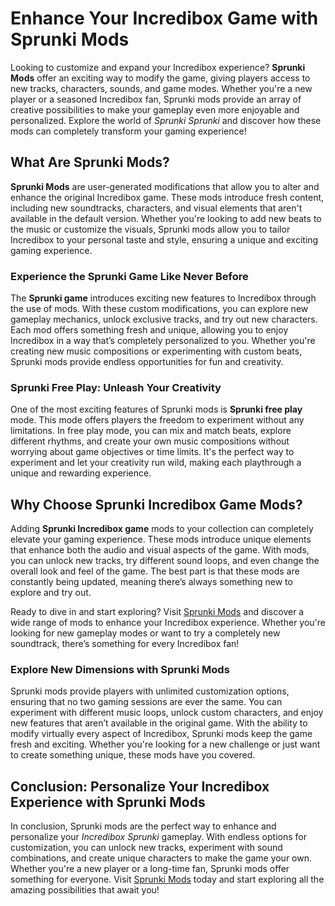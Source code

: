 <h1>Enhance Your Incredibox Game with Sprunki Mods</h1> <p>Looking to customize and expand your Incredibox experience? <strong>Sprunki Mods</strong> offer an exciting way to modify the game, giving players access to new tracks, characters, sounds, and game modes. Whether you're a new player or a seasoned Incredibox fan, Sprunki mods provide an array of creative possibilities to make your gameplay even more enjoyable and personalized. Explore the world of <em>Sprunki Sprunki</em> and discover how these mods can completely transform your gaming experience!</p> <h2>What Are Sprunki Mods?</h2> <p><strong>Sprunki Mods</strong> are user-generated modifications that allow you to alter and enhance the original Incredibox game. These mods introduce fresh content, including new soundtracks, characters, and visual elements that aren't available in the default version. Whether you're looking to add new beats to the music or customize the visuals, Sprunki mods allow you to tailor Incredibox to your personal taste and style, ensuring a unique and exciting gaming experience.</p> <h3>Experience the Sprunki Game Like Never Before</h3> <p>The <strong>Sprunki game</strong> introduces exciting new features to Incredibox through the use of mods. With these custom modifications, you can explore new gameplay mechanics, unlock exclusive tracks, and try out new characters. Each mod offers something fresh and unique, allowing you to enjoy Incredibox in a way that’s completely personalized to you. Whether you're creating new music compositions or experimenting with custom beats, Sprunki mods provide endless opportunities for fun and creativity.</p> <h3>Sprunki Free Play: Unleash Your Creativity</h3> <p>One of the most exciting features of Sprunki mods is <strong>Sprunki free play</strong> mode. This mode offers players the freedom to experiment without any limitations. In free play mode, you can mix and match beats, explore different rhythms, and create your own music compositions without worrying about game objectives or time limits. It's the perfect way to experiment and let your creativity run wild, making each playthrough a unique and rewarding experience.</p> <h2>Why Choose Sprunki Incredibox Game Mods?</h2> <p>Adding <strong>Sprunki Incredibox game</strong> mods to your collection can completely elevate your gaming experience. These mods introduce unique elements that enhance both the audio and visual aspects of the game. With mods, you can unlock new tracks, try different sound loops, and even change the overall look and feel of the game. The best part is that these mods are constantly being updated, meaning there’s always something new to explore and try out.</p> <p>Ready to dive in and start exploring? Visit <a href="https://sprunkimod.github.io/" target="_blank" rel="noopener noreferrer">Sprunki Mods</a> and discover a wide range of mods to enhance your Incredibox experience. Whether you're looking for new gameplay modes or want to try a completely new soundtrack, there’s something for every Incredibox fan!</p> <h3>Explore New Dimensions with Sprunki Mods</h3> <p>Sprunki mods provide players with unlimited customization options, ensuring that no two gaming sessions are ever the same. You can experiment with different music loops, unlock custom characters, and enjoy new features that aren’t available in the original game. With the ability to modify virtually every aspect of Incredibox, Sprunki mods keep the game fresh and exciting. Whether you're looking for a new challenge or just want to create something unique, these mods have you covered.</p> <h2>Conclusion: Personalize Your Incredibox Experience with Sprunki Mods</h2> <p>In conclusion, Sprunki mods are the perfect way to enhance and personalize your <em>Incredibox Sprunki</em> gameplay. With endless options for customization, you can unlock new tracks, experiment with sound combinations, and create unique characters to make the game your own. Whether you're a new player or a long-time fan, Sprunki mods offer something for everyone. Visit <a href="https://sprunkimod.github.io/" target="_blank" rel="noopener noreferrer">Sprunki Mods</a> today and start exploring all the amazing possibilities that await you!</p>
